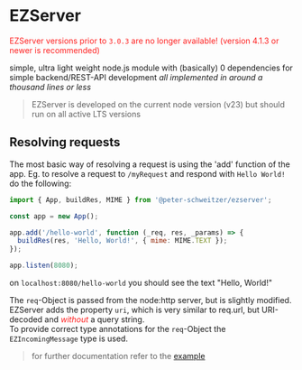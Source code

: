 # EZServer

<span style="color: #ff2020">EZServer versions prior to `3.0.3` are no longer available! (version 4.1.3 or newer is recommended)</span>

simple, ultra light weight node.js module with (basically) 0 dependencies for simple backend/REST-API development
_all implemented in around a thousand lines or less_

> EZServer is developed on the current node version (v23)
> but should run on all active LTS versions

## Resolving requests

The most basic way of resolving a request is using the 'add' function of the app.
Eg. to resolve a request to `/myRequest` and respond with `Hello World!` do the following:

```js
import { App, buildRes, MIME } from '@peter-schweitzer/ezserver';

const app = new App();

app.add('/hello-world', function (_req, res, _params) => {
  buildRes(res, 'Hello, World!', { mime: MIME.TEXT });
});

app.listen(8080);
```

on `localhost:8080/hello-world` you should see the text "Hello, World!"

The `req`-Object is passed from the node:http server, but is slightly modified.<br>
EZServer adds the property `uri`, which is very similar to req.url, but URI-decoded and <i style="color: #ff2020">without</i> a query string.<br>
To provide correct type annotations for the `req`-Object the `EZIncomingMessage` type is used.

> for further documentation refer to the [example](./example/index.js)
